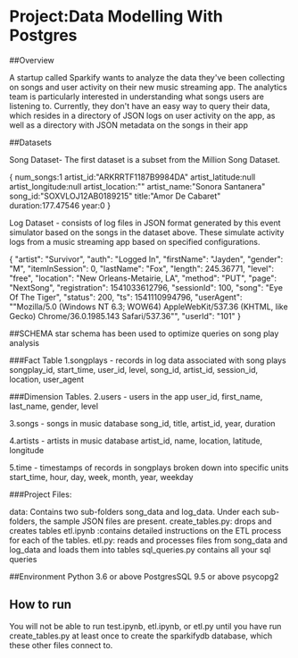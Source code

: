 # Project:Data Modelling With Postgres

##Overview

A startup called Sparkify wants to analyze the data they've been collecting on songs and user activity on their new music streaming app. The analytics team is particularly interested in understanding what songs users are listening to. Currently, they don't have an easy way to query their data, which resides in a directory of JSON logs on user activity on the app, as well as a directory with JSON metadata on the songs in their app

##Datasets

Song Dataset- The first dataset is a subset  from the Million Song Dataset. 


{
num_songs:1
artist_id:"ARKRRTF1187B9984DA"
artist_latitude:null
artist_longitude:null
artist_location:""
artist_name:"Sonora Santanera"
song_id:"SOXVLOJ12AB0189215"
title:"Amor De Cabaret"
duration:177.47546
year:0
}

Log Dataset - consists of log files in JSON format generated by this event simulator based on the songs in the dataset above. These simulate activity logs from a music streaming app based on specified configurations.


{
  "artist": "Survivor",
  "auth": "Logged In",
  "firstName": "Jayden",
  "gender": "M",
  "itemInSession": 0,
  "lastName": "Fox",
  "length": 245.36771,
  "level": "free",
  "location": "New Orleans-Metairie, LA",
  "method": "PUT",
  "page": "NextSong",
  "registration": 1541033612796,
  "sessionId": 100,
  "song": "Eye Of The Tiger",
  "status": 200,
  "ts": 1541110994796,
  "userAgent": "\"Mozilla/5.0 (Windows NT 6.3; WOW64) AppleWebKit/537.36 (KHTML, like Gecko) Chrome/36.0.1985.143 Safari/537.36\"",
  "userId": "101"
}


##SCHEMA
star schema has been used to optimize queries on song play analysis 

###Fact Table 
1.songplays - records in log data associated with song plays
songplay_id, start_time, user_id, level, song_id, artist_id, session_id, location, user_agent

###Dimension Tables.
2.users - users in the app
user_id, first_name, last_name, gender, level

3.songs - songs in music database
song_id, title, artist_id, year, duration

4.artists - artists in music database
artist_id, name, location, latitude, longitude

5.time - timestamps of records in songplays broken down into specific units
start_time, hour, day, week, month, year, weekday

###Project Files:

data: Contains two sub-folders song_data and log_data. Under each sub-folders, the sample JSON files are present. 
create_tables.py: drops and creates tables
etl.ipynb :contains detailed instructions on the ETL process for each of the tables. 
etl.py: reads and processes files from song_data and log_data and loads them into tables 
sql_queries.py contains all your sql queries

##Environment
Python 3.6 or above
PostgresSQL 9.5 or above
psycopg2 

## How to run
You will not be able to run test.ipynb, etl.ipynb, or etl.py until you have run create_tables.py at least once to create the sparkifydb database, which these other files connect to.

